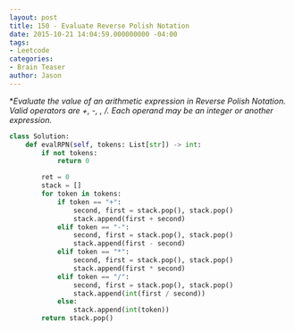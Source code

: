 ```yaml
---
layout: post
title: 150 - Evaluate Reverse Polish Notation
date: 2015-10-21 14:04:59.000000000 -04:00
tags:
- Leetcode
categories:
- Brain Teaser
author: Jason
---
```

**Evaluate the value of an arithmetic expression in Reverse Polish Notation. Valid operators are +, -, *, /. Each operand may be an integer or another expression.**


``` python
class Solution:
    def evalRPN(self, tokens: List[str]) -> int:
        if not tokens:
            return 0

        ret = 0
        stack = []
        for token in tokens:
            if token == "+":
                second, first = stack.pop(), stack.pop()
                stack.append(first + second)
            elif token == "-":
                second, first = stack.pop(), stack.pop()
                stack.append(first - second)
            elif token == "*":
                second, first = stack.pop(), stack.pop()
                stack.append(first * second)
            elif token == "/":
                second, first = stack.pop(), stack.pop()
                stack.append(int(first / second))
            else:
                stack.append(int(token))
        return stack.pop()
```
